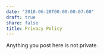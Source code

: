 ```yaml
---
date: "2018-06-28T00:00:00-07:00"
draft: true
share: false
title: Privacy Policy
---
```



Anything you post here is not private.

